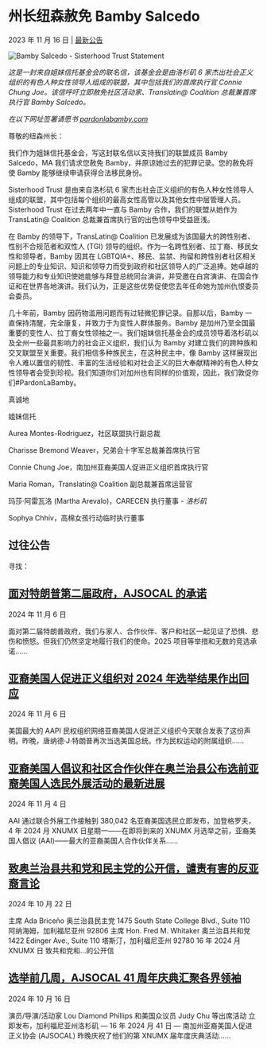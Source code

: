 # 州长纽森赦免 Bamby Salcedo

2023 年 11 月 16 日 | [最新公告](https://ajsocal.org/zh-CN/category/announcements/)

![Bamby Salcedo - Sisterhood Trust Statement](https://i0.wp.com/ajsocal.org/wp-content/uploads/2023/11/Bamby-Salcedo-Sisterhood-Trust-Statement.png?resize=1080%2C1080&ssl=1)

_这是一封来自姐妹信托基金会的联名信，该基金会是由洛杉矶 6 家杰出社会正义组织的有色人种女性领导人组成的联盟，其中包括我们的首席执行官 Connie Chung Joe。该信呼吁立即赦免社区活动家、Translatin@ Coalition 总裁兼首席执行官 Bamby Salcedo。_

_在以下网址签署请愿书_ [_pardonlabamby.com_](http://pardonlabamby.com/)

尊敬的纽森州长：  

我们作为姐妹信托基金会，写这封联名信以支持我们的联盟成员 Bamby Salcedo，MA 我们请求您赦免 Bamby，并原谅她过去的犯罪记录。您的赦免将使 Bamby 能够继续申请获得合法移民身份。   

Sisterhood Trust 是由来自洛杉矶 6 家杰出社会正义组织的有色人种女性领导人组成的联盟，其中包括每个组织的最高女性高管以及其他女性中层管理人员。Sisterhood Trust 在过去两年中一直与 Bamby 合作，我们的联盟从她作为 TransLatin@ Coalition 总裁兼首席执行官的出色领导中受益匪浅。   

在 Bamby 的领导下，TransLatin@ Coalition 已发展成为该国最大的跨性别者、性别不合规范者和双性人 (TGI) 领导的组织。作为一名跨性别者、拉丁裔、移民女性和领导者，Bamby 因其在 LGBTQIA+、移民、监禁、拘留和跨性别者社区相关问题上的专业知识、知识和领导力而受到政府和社区领导人的广泛追捧。她卓越的领导能力和专业知识使她能够与拜登总统同台演讲，并受邀在白宫演讲、在国会作证和在世界各地演讲。我们认为，正是这些优势促使您去年任命她为加州仇恨委员会委员。      

几十年前，Bamby 因药物滥用问题而有过轻微犯罪记录。自那以后，Bamby 一直保持清醒，完全康复，并致力于为变性人群体服务。Bamby 是加州乃至全国最重要的变性人、拉丁裔女性领袖之一。我们姐妹信托基金会的成员领导着洛杉矶以及全州一些最具影响力的社会正义组织，我们认为 Bamby 对建立我们的跨种族和交叉联盟至关重要。我们相信多种族民主，在这种民主中，像 Bamby 这样展现出令人难以置信的韧性、丰富的生活经验和对社会正义的巨大奉献精神的有色人种女性领导者会受到珍视。我们知道你们对加州也有同样的价值观，因此，我们敦促你们#PardonLaBamby。      

真诚地    

姐妹信托    

Aurea Montes-Rodriguez，社区联盟执行副总裁   

Charisse Bremond Weaver，兄弟会十字军总裁兼首席执行官   

Connie Chung Joe，南加州亚裔美国人促进正义组织首席执行官   

Maria Roman，Translatin@ Coalition 副总裁兼首席运营官   

玛莎·阿雷瓦洛 (Martha Arevalo)，CARECEN 执行董事 _\- 洛杉矶_   

Sophya Chhiv，高棉女孩行动临时执行董事 

## 过往公告

寻找：

## [面对特朗普第二届政府，AJSOCAL 的承诺](https://ajsocal.org/zh-CN/ajsocals-commitments-in-the-face-of-a-second-trump-administration/)  

2024 年 11 月 6 日   

面对第二届特朗普政府，我们与家人、合作伙伴、客户和社区一起见证了恐惧、悲伤和愤怒。但我们仍然坚定地履行我们的使命。2025 项目等举措和无数的竞选承诺……  

## [亚裔美国人促进正义组织对 2024 年选举结果作出回应](https://ajsocal.org/zh-CN/asian-americans-advancing-justice-responds-to-the-2024-election-outcome/)  

2024 年 11 月 6 日       

美国最大的 AAPI 民权组织网络亚裔美国人促进正义组织今天联合发表了这份声明。昨晚，唐纳德·J·特朗普再次当选美国总统。作为民权运动的附属组织……  

## [亚裔美国人倡议和社区合作伙伴在奥兰治县公布选前亚裔美国人选民外展活动的最新进展](https://ajsocal.org/zh-CN/asian-american-initiative-and-community-partners-give-pre-election-update-on-orange-county-asian-american-voter-outreach/)  

2024 年 11 月 4 日      

AAI 通过联合外展工作接触到 380,042 名亚裔美国选民立即发布，加登格罗夫，4 年 2024 月 XNUMX 日星期一——在即将到来的 XNUMX 月选举之前，亚裔美国人倡议 (AAI)——最大的亚裔美国人合作伙伴关系......  

## [致奥兰治县共和党和民主党的公开信，谴责有害的反亚裔言论](https://ajsocal.org/zh-CN/open-letter-to-the-republican-and-democratic-parties-of-orange-county-on-the-harmful-use-of-anti-asian-rhetoric/)  

2024 年 10 月 22 日       

主席 Ada Briceño 奥兰治县民主党 1475 South State College Blvd., Suite 110 阿纳海姆，加利福尼亚州 92806 主席 Hon. Fred M. Whitaker 奥兰治县共和党 1422 Edinger Ave., Suite 110 塔斯汀，加利福尼亚州 92780 16 年 2024 月 XNUMX 日 致共和党和...的公开信   

## [选举前几周，AJSOCAL 41 周年庆典汇聚各界领袖](https://ajsocal.org/zh-CN/ajsocals-41st-anniversary-gala-gathers-leaders-in-celebration-just-weeks-before-the-election/)  

2024 年 10 月 16 日       

演员/导演/活动家 Lou Diamond Phillips 和美国众议员 Judy Chu 等出席活动 立即发布，加利福尼亚州洛杉矶 — 16 年 2024 月 41 日 — 南加州亚裔美国人促进正义协会 (AJSOCAL) 昨晚庆祝了他们的第 XNUMX 届年度庆典活动......